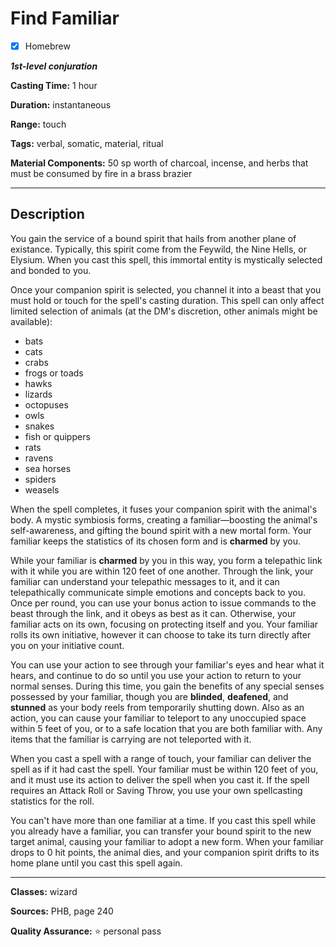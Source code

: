 # Find Familiar

- [x] Homebrew

***1st-level conjuration***

**Casting Time:** 1 hour

**Duration:** instantaneous

**Range:** touch

**Tags:** verbal, somatic, material, ritual

**Material Components:** 50 sp worth of charcoal, incense, and herbs that must be consumed by fire in a brass brazier

---

## Description
You gain the service of a bound spirit that hails from another plane of existance.
Typically, this spirit come from the Feywild, the Nine Hells, or Elysium.
When you cast this spell, this immortal entity is mystically selected and bonded to you.

Once your companion spirit is selected, you channel it into a beast that you must hold or touch for the spell's casting duration.
This spell can only affect limited selection of animals (at the DM's discretion, other animals might be available):
- bats
- cats
- crabs
- frogs or toads
- hawks
- lizards
- octopuses
- owls
- snakes
- fish or quippers
- rats
- ravens
- sea horses
- spiders
- weasels

When the spell completes, it fuses your companion spirit with the animal's body.
A mystic symbiosis forms, creating a familiar&mdash;boosting the animal's self-awareness, and gifting the bound spirit with a new mortal form.
Your familiar keeps the statistics of its chosen form and is **charmed** by you.

While your familiar is **charmed** by you in this way, you form a telepathic link with it while you are within 120 feet of one another.
Through the link, your familiar can understand your telepathic messages to it, and it can telepathically communicate simple emotions and concepts back to you.
Once per round, you can use your bonus action to issue commands to the beast through the link, and it obeys as best as it can.
Otherwise, your familiar acts on its own, focusing on protecting itself and you.
Your familiar rolls its own initiative, however it can choose to take its turn directly after you on your initiative count.

You can use your action to see through your familiar's eyes and hear what it hears, and continue to do so until you use your action to return to your normal senses.
During this time, you gain the benefits of any special senses possessed by your familiar, though you are **blinded**, **deafened**, and **stunned** as your body reels from temporarily shutting down.
Also as an action, you can cause your familiar to teleport to any unoccupied space within 5 feet of you, or to a safe location that you are both familiar with.
Any items that the familiar is carrying are not teleported with it.

When you cast a spell with a range of touch, your familiar can deliver the spell as if it had cast the spell.
Your familiar must be within 120 feet of you, and it must use its action to deliver the spell when you cast it.
If the spell requires an Attack Roll or Saving Throw, you use your own spellcasting statistics for the roll.

You can't have more than one familiar at a time.
If you cast this spell while you already have a familiar, you can transfer your bound spirit to the new target animal, causing your familiar to adopt a new form.
When your familiar drops to 0 hit points, the animal dies, and your companion spirit drifts to its home plane until you cast this spell again.

---

**Classes:** wizard

**Sources:** PHB, page 240

**Quality Assurance:** :star: personal pass
